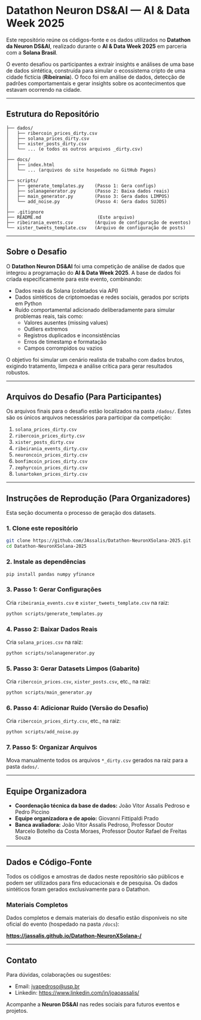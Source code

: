 # Datathon Neuron DS&AI — AI & Data Week 2025

Este repositório reúne os códigos-fonte e os dados utilizados no **Datathon da Neuron DS&AI**, realizado durante o **AI & Data Week 2025** em parceria com a **Solana Brasil**.

O evento desafiou os participantes a extrair insights e análises de uma base de dados sintética, construída para simular o ecossistema cripto de uma cidade fictícia (**Ribeirania**). O foco foi em análise de dados, detecção de padrões comportamentais e gerar insights sobre os acontecimentos que estavam ocorrendo na cidade.

---

## Estrutura do Repositório

```
├── dados/
│   ├── ribercoin_prices_dirty.csv
│   ├── solana_prices_dirty.csv
│   ├── xister_posts_dirty.csv
│   └── ... (e todos os outros arquivos _dirty.csv)
│
├── docs/
│   ├── index.html
│   └── ... (arquivos do site hospedado no GitHub Pages)
│
├── scripts/
│   ├── generate_templates.py    (Passo 1: Gera configs)
│   ├── solanagenerator.py       (Passo 2: Baixa dados reais)
│   ├── main_generator.py        (Passo 3: Gera dados LIMPOS)
│   └── add_noise.py             (Passo 4: Gera dados SUJOS)
│
├── .gitignore
├── README.md                     (Este arquivo)
├── ribeirania_events.csv        (Arquivo de configuração de eventos)
└── xister_tweets_template.csv   (Arquivo de configuração de posts)
```

---

## Sobre o Desafio

O **Datathon Neuron DS&AI** foi uma competição de análise de dados que integrou a programação do **AI & Data Week 2025**. A base de dados foi criada especificamente para este evento, combinando:

- Dados reais da Solana (coletados via API)
- Dados sintéticos de criptomoedas e redes sociais, gerados por scripts em Python
- Ruído comportamental adicionado deliberadamente para simular problemas reais, tais como:
  - Valores ausentes (missing values)
  - Outliers extremos
  - Registros duplicados e inconsistências
  - Erros de timestamp e formatação
  - Campos corrompidos ou vazios

O objetivo foi simular um cenário realista de trabalho com dados brutos, exigindo tratamento, limpeza e análise crítica para gerar resultados robustos.

---

## Arquivos do Desafio (Para Participantes)

Os arquivos finais para o desafio estão localizados na pasta `/dados/`. Estes são os únicos arquivos necessários para participar da competição:

1. `solana_prices_dirty.csv`
2. `ribercoin_prices_dirty.csv`
3. `xister_posts_dirty.csv`
4. `ribeirania_events_dirty.csv`
5. `neuroncoin_prices_dirty.csv`
6. `bonfimcoin_prices_dirty.csv`
7. `zephyrcoin_prices_dirty.csv`
8. `lunartoken_prices_dirty.csv`

---

## Instruções de Reprodução (Para Organizadores)

Esta seção documenta o processo de geração dos datasets.

### 1. Clone este repositório

```bash
git clone https://github.com/JAssalis/Datathon-NeuronXSolana-2025.git
cd Datathon-NeuronXSolana-2025
```

### 2. Instale as dependências

```bash
pip install pandas numpy yfinance
```

### 3. Passo 1: Gerar Configurações

Cria `ribeirania_events.csv` e `xister_tweets_template.csv` na raiz:

```bash
python scripts/generate_templates.py
```

### 4. Passo 2: Baixar Dados Reais

Cria `solana_prices.csv` na raiz:

```bash
python scripts/solanagenerator.py
```

### 5. Passo 3: Gerar Datasets Limpos (Gabarito)

Cria `ribercoin_prices.csv`, `xister_posts.csv`, etc., na raiz:

```bash
python scripts/main_generator.py
```

### 6. Passo 4: Adicionar Ruído (Versão do Desafio)

Cria `ribercoin_prices_dirty.csv`, etc., na raiz:

```bash
python scripts/add_noise.py
```

### 7. Passo 5: Organizar Arquivos

Mova manualmente todos os arquivos `*_dirty.csv` gerados na raiz para a pasta `dados/`.

---

## Equipe Organizadora

- **Coordenação técnica da base de dados:** João Vitor Assalis Pedroso e Pedro Piccino
- **Equipe organizadora e de apoio:** Giovanni Fittipaldi Prado
- **Banca avaliadora:** João Vitor Assalis Pedroso, Professor Doutor Marcelo Botelho da Costa Moraes, Professor Doutor Rafael de Freitas Souza

---

## Dados e Código-Fonte

Todos os códigos e amostras de dados neste repositório são públicos e podem ser utilizados para fins educacionais e de pesquisa. Os dados sintéticos foram gerados exclusivamente para o Datathon.

### Materiais Completos

Dados completos e demais materiais do desafio estão disponíveis no site oficial do evento (hospedado na pasta `/docs`):

**https://jassalis.github.io/Datathon-NeuronXSolana-/**

---

## Contato

Para dúvidas, colaborações ou sugestões:

- Email: jvapedroso@usp.br
- Linkedin: https://www.linkedin.com/in/joaoassalis/

Acompanhe a **Neuron DS&AI** nas redes sociais para futuros eventos e projetos.
